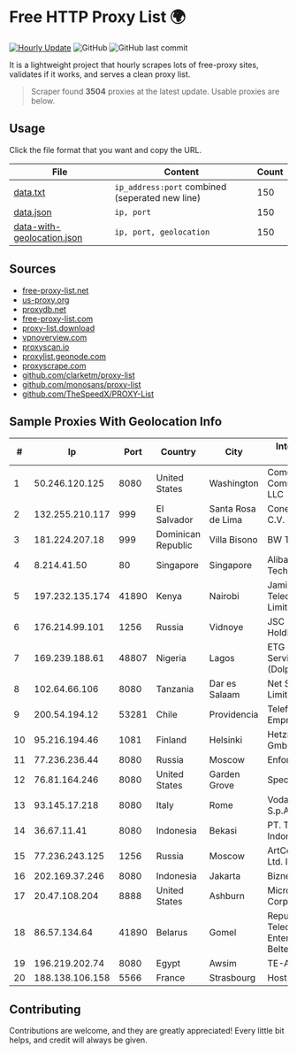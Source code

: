 
# Free HTTP Proxy List 🌍

[![Hourly Update](https://github.com/mertguvencli/http-proxy-list/actions/workflows/main.yml/badge.svg?branch=main)](https://github.com/mertguvencli/http-proxy-list/actions/workflows/main.yml)
![GitHub](https://img.shields.io/github/license/mertguvencli/http-proxy-list)
![GitHub last commit](https://img.shields.io/github/last-commit/mertguvencli/http-proxy-list)

It is a lightweight project that hourly scrapes lots of free-proxy sites, validates if it works, and serves a clean proxy list.


> Scraper found **3504** proxies at the latest update. Usable proxies are below.

## Usage

Click the file format that you want and copy the URL.


|File|Content|Count|
|----|-------|-----|
|[data.txt](https://raw.githubusercontent.com/mertguvencli/http-proxy-list/main/proxy-list/data.txt)|`ip_address:port` combined (seperated new line)|150|
|[data.json](https://raw.githubusercontent.com/mertguvencli/http-proxy-list/main/proxy-list/data.json)|`ip, port`|150|
|[data-with-geolocation.json](https://raw.githubusercontent.com/mertguvencli/http-proxy-list/main/proxy-list/data-with-geolocation.json)|`ip, port, geolocation`|150|

## Sources

* [free-proxy-list.net](https://free-proxy-list.net)
* [us-proxy.org](https://www.us-proxy.org)
* [proxydb.net](http://proxydb.net)
* [free-proxy-list.com](https://free-proxy-list.com/?page=&port=&type%5B%5D=http&type%5B%5D=https&up_time=0&search=Search)
* [proxy-list.download](https://www.proxy-list.download/HTTP)
* [vpnoverview.com](https://vpnoverview.com/privacy/anonymous-browsing/free-proxy-servers)
* [proxyscan.io](https://www.proxyscan.io)
* [proxylist.geonode.com](https://proxylist.geonode.com/api/proxy-list?limit=300&page=1&sort_by=lastChecked&sort_type=desc&protocols=http,https)
* [proxyscrape.com](https://api.proxyscrape.com/v2/?request=displayproxies&protocol=http&timeout=10000&country=all&ssl=all&anonymity=all)
* [github.com/clarketm/proxy-list](https://raw.githubusercontent.com/clarketm/proxy-list/master/proxy-list-raw.txt)
* [github.com/monosans/proxy-list](https://raw.githubusercontent.com/monosans/proxy-list/main/proxies/http.txt)
* [github.com/TheSpeedX/PROXY-List](https://raw.githubusercontent.com/TheSpeedX/PROXY-List/master/http.txt)


## Sample Proxies With Geolocation Info

|#|Ip|Port|Country|City|Internet Service Provider|
|-|--|----|-------|----|-------------------------|
|1|50.246.120.125|8080|United States|Washington|Comcast Cable Communications, LLC|
|2|132.255.210.117|999|El Salvador|Santa Rosa de Lima|Conective S.a. De C.V.|
|3|181.224.207.18|999|Dominican Republic|Villa Bisono|BW TELECOM|
|4|8.214.41.50|80|Singapore|Singapore|Alibaba (US) Technology Co., Ltd.|
|5|197.232.135.174|41890|Kenya|Nairobi|Jamii Telecommunications Limited|
|6|176.214.99.101|1256|Russia|Vidnoye|JSC "ER-Telecom Holding"|
|7|169.239.188.61|48807|Nigeria|Lagos|ETG Integrated Services Ltd. (Dolphin Telecom)|
|8|102.64.66.106|8080|Tanzania|Dar es Salaam|Net Solutions Limited|
|9|200.54.194.12|53281|Chile|Providencia|Telefonica Empresas|
|10|95.216.194.46|1081|Finland|Helsinki|Hetzner Online GmbH|
|11|77.236.236.44|8080|Russia|Moscow|Enforta-MSK|
|12|76.81.164.246|8080|United States|Garden Grove|Spectrum|
|13|93.145.17.218|8080|Italy|Rome|Vodafone Italia S.p.A.|
|14|36.67.11.41|8080|Indonesia|Bekasi|PT. Telekomunikasi Indonesia|
|15|77.236.243.125|1256|Russia|Moscow|ArtCommunications Ltd. ISP. Moscow|
|16|202.169.37.246|8080|Indonesia|Jakarta|Biznet - PSN-NAP|
|17|20.47.108.204|8888|United States|Ashburn|Microsoft Corporation|
|18|86.57.134.64|41890|Belarus|Gomel|Republican Unitary Telecommunication Enterprise Beltelecom|
|19|196.219.202.74|8080|Egypt|Awsim|TE-AS|
|20|188.138.106.158|5566|France|Strasbourg|Host Europe GmbH|



## Contributing

Contributions are welcome, and they are greatly appreciated! Every
little bit helps, and credit will always be given.

